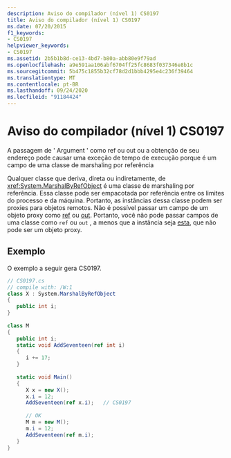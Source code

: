 ```yaml
---
description: Aviso do compilador (nível 1) CS0197
title: Aviso do compilador (nível 1) CS0197
ms.date: 07/20/2015
f1_keywords:
- CS0197
helpviewer_keywords:
- CS0197
ms.assetid: 2b5b1b8d-ce13-4bd7-b80a-abb80e9f79ad
ms.openlocfilehash: a9e591aa106abf6704ff25fc8683f037346e8b1c
ms.sourcegitcommit: 5b475c1855b32cf78d2d1bbb4295e4c236f39464
ms.translationtype: MT
ms.contentlocale: pt-BR
ms.lasthandoff: 09/24/2020
ms.locfileid: "91184424"
---
```

# <a name="compiler-warning-level-1-cs0197"></a>Aviso do compilador (nível 1) CS0197

A passagem de ' Argument ' como ref ou out ou a obtenção de seu endereço pode causar uma exceção de tempo de execução porque é um campo de uma classe de marshaling por referência  
  
 Qualquer classe que deriva, direta ou indiretamente, de <xref:System.MarshalByRefObject> é uma classe de marshaling por referência. Essa classe pode ser empacotada por referência entre os limites do processo e da máquina. Portanto, as instâncias dessa classe podem ser proxies para objetos remotos. Não é possível passar um campo de um objeto proxy como [ref](../language-reference/keywords/ref.md) ou [out](../language-reference/keywords/out-parameter-modifier.md). Portanto, você não pode passar campos de uma classe como `ref` ou `out` , a menos que a instância seja [esta](../language-reference/keywords/this.md), que não pode ser um objeto proxy.  
  
## <a name="example"></a>Exemplo  

 O exemplo a seguir gera CS0197.  
  
```csharp  
// CS0197.cs  
// compile with: /W:1  
class X : System.MarshalByRefObject  
{  
   public int i;  
}  
  
class M  
{  
   public int i;  
   static void AddSeventeen(ref int i)  
   {  
      i += 17;  
   }  
  
   static void Main()  
   {  
      X x = new X();  
      x.i = 12;  
      AddSeventeen(ref x.i);   // CS0197  
  
      // OK  
      M m = new M();  
      m.i = 12;  
      AddSeventeen(ref m.i);  
   }  
}  
```
